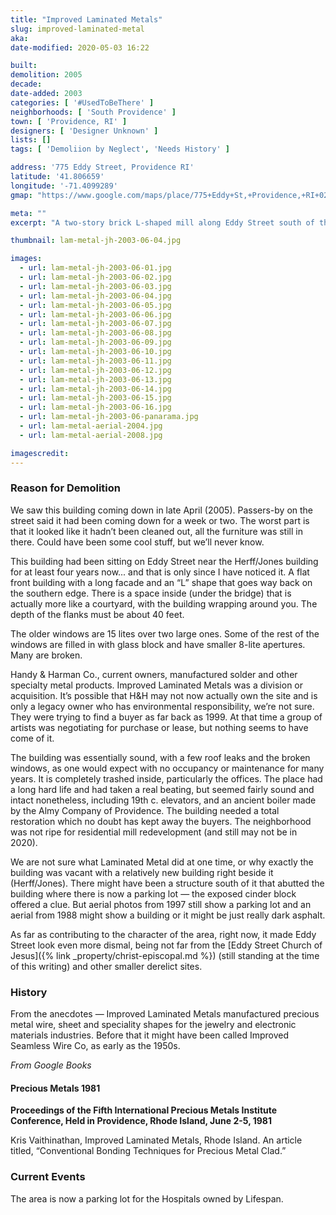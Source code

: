 ```yaml
---
title: "Improved Laminated Metals"
slug: improved-laminated-metal
aka: 
date-modified: 2020-05-03 16:22

built: 
demolition: 2005
decade:
date-added: 2003
categories: [ '#UsedToBeThere' ]
neighborhoods: [ 'South Providence' ]
town: [ 'Providence, RI' ]
designers: [ 'Designer Unknown' ]
lists: []
tags: [ 'Demoliion by Neglect', 'Needs History' ]

address: '775 Eddy Street, Providence RI'
latitude: '41.806659'
longitude: '-71.4099289'
gmap: "https://www.google.com/maps/place/775+Eddy+St,+Providence,+RI+02905/@41.806659,-71.4099289,17z/data=!3m1!4b1!4m5!3m4!1s0x89e445670b474bd5:0x27b982411c4d926d!8m2!3d41.806659!4d-71.4077402"

meta: ""
excerpt: "A two-story brick L-shaped mill along Eddy Street south of the corner of Eddy and Public Streets. In decay for 10 years or more before being razed in 2005."

thumbnail: lam-metal-jh-2003-06-04.jpg

images:
  - url: lam-metal-jh-2003-06-01.jpg
  - url: lam-metal-jh-2003-06-02.jpg
  - url: lam-metal-jh-2003-06-03.jpg
  - url: lam-metal-jh-2003-06-04.jpg
  - url: lam-metal-jh-2003-06-05.jpg
  - url: lam-metal-jh-2003-06-06.jpg
  - url: lam-metal-jh-2003-06-07.jpg
  - url: lam-metal-jh-2003-06-08.jpg
  - url: lam-metal-jh-2003-06-09.jpg
  - url: lam-metal-jh-2003-06-10.jpg
  - url: lam-metal-jh-2003-06-11.jpg
  - url: lam-metal-jh-2003-06-12.jpg
  - url: lam-metal-jh-2003-06-13.jpg
  - url: lam-metal-jh-2003-06-14.jpg
  - url: lam-metal-jh-2003-06-15.jpg
  - url: lam-metal-jh-2003-06-16.jpg
  - url: lam-metal-jh-2003-06-panarama.jpg
  - url: lam-metal-aerial-2004.jpg
  - url: lam-metal-aerial-2008.jpg

imagescredit:  
---
```


### Reason for Demolition

We saw this building coming down in late April (2005). Passers-by on the street said it had been coming down for a week or two. The worst part is that it looked like it hadn’t been cleaned out, all the furniture was still in there. Could have been some cool stuff, but we’ll never know. 

This building had been sitting on Eddy Street near the Herff/Jones building for at least four years now... and that is only since I have noticed it. A flat front building with a long facade and an “L” shape that goes way back on the southern edge. There is a space inside (under the bridge) that is actually more like a courtyard, with the building wrapping around you. The depth of the flanks must be about 40 feet.

The older windows are 15 lites over two large ones. Some of the rest of the windows are filled in with glass block and have smaller 8-lite apertures. Many are broken. 

Handy & Harman Co., current owners, manufactured solder and other specialty metal products. Improved Laminated Metals was a division or acquisition. It’s possible that H&H may not now actually own the site and is only a legacy owner who has environmental responsibility, we’re not sure. They were trying to find a buyer as far back as 1999. At that time a group of artists was negotiating for purchase or lease, but nothing seems to have come of it.

The building was essentially sound, with a few roof leaks and the broken windows, as one would expect with no occupancy or maintenance for many years. It is completely trashed inside, particularly the offices. The place had a long hard life and had taken a real beating, but seemed fairly sound and intact nonetheless, including 19th c. elevators, and an ancient boiler made by the Almy Company of Providence. The building needed a total restoration which no doubt has kept away the buyers. The neighborhood was not ripe for residential mill redevelopment (and still may not be in 2020). 

We are not sure what Laminated Metal did at one time, or why exactly the building was vacant with a relatively new building right beside it (Herff/Jones). There might have been a structure south of it that abutted the building where there is now a parking lot — the exposed cinder block offered a clue. But aerial photos from 1997 still show a parking lot and an aerial from 1988 might show a building or it might be just really dark asphalt. 

As far as contributing to the character of the area, right now, it made Eddy Street look even more dismal, being not far from the [Eddy Street Church of Jesus]({% link _property/christ-episcopal.md %}) (still standing at the time of this writing) and other smaller derelict sites. 

### History

From the anecdotes — Improved Laminated Metals manufactured precious metal wire, sheet and speciality shapes for the jewelry and electronic materials industries. Before that it might have been called Improved Seamless Wire Co, as early as the 1950s. 

_From Google Books_

#### Precious Metals 1981
**Proceedings of the Fifth International Precious Metals Institute Conference, Held in Providence, Rhode Island, June 2-5, 1981**

Kris Vaithinathan, Improved Laminated Metals, Rhode Island. An article titled, “Conventional Bonding Techniques for Precious Metal Clad.”


### Current Events

The area is now a parking lot for the Hospitals owned by Lifespan. 
